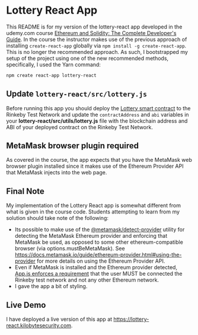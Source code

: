 # Lottery React App

This README is for my version of the lottery-react app developed in the udemy.com course [Ethereum and Solidity: The Complete Developer's Guide](https://www.udemy.com/course/ethereum-and-solidity-the-complete-developers-guide/). In the course the instructor makes use of the previous approach of installing `create-react-app` globally via `npm install -g create-react-app`. This is no longer the recommended approach. As such, I bootstrapped my setup of the project using one of the new recommended methods, specifically, I used the Yarn command:

```bash
npm create react-app lottery-react
```

## Update `lottery-react/src/lottery.js`

Before running this app you should deploy the [Lottery smart contract](/lottery/contracts/Lottery.sol) to the Rinkeby Test Network and update the `contractAddress` and `abi` variables in your **lottery-react/src/utils/lottery.js** file with the blockchain address and ABI of your deployed contract on the Rinkeby Test Network.

## MetaMask browser plugin required

As covered in the course, the app expects that you have the MetaMask web browser plugin installed since it makes use of the Ethereum Provider API that MetaMask injects into the web page.

## Final Note

My implementation of the Lottery React app is somewhat different from what is given in the course code. Students attempting to learn from my solution should take note of the following:

- Its possible to make use of the [@metamask/detect-provider](https://github.com/MetaMask/detect-provider) utility for detecting the MetaMask Ethereum provider and enforcing that MetaMask be used, as opposed to some other ethereum-compatible browser (via options.mustBeMetaMask). See https://docs.metamask.io/guide/ethereum-provider.html#using-the-provider for more details on using the Ethereum Provider API.
- Even if MetaMask is installed and the Ethereum provider detected, [App.js enforces a requirement](/lottery-react/src/App.js#L35) that the user MUST be connected the Rinkeby test network and not any other Ethereum network.
- I gave the app a bit of styling.

## Live Demo

I have deployed a live version of this app at https://lottery-react.kilobytesecurity.com.
